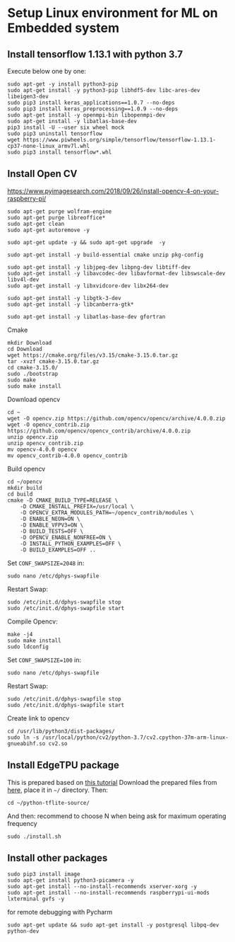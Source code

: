 # Setup Linux environment for ML on Embedded system

## Install tensorflow 1.13.1 with python 3.7

Execute below one by one:
```
sudo apt-get -y install python3-pip
sudo apt-get install -y python3-pip libhdf5-dev libc-ares-dev libeigen3-dev
sudo pip3 install keras_applications==1.0.7 --no-deps
sudo pip3 install keras_preprocessing==1.0.9 --no-deps
sudo apt-get install -y openmpi-bin libopenmpi-dev
sudo apt-get install -y libatlas-base-dev
pip3 install -U --user six wheel mock
sudo pip3 uninstall tensorflow
wget https://www.piwheels.org/simple/tensorflow/tensorflow-1.13.1-cp37-none-linux_armv7l.whl
sudo pip3 install tensorflow*.whl

```

## Install Open CV
https://www.pyimagesearch.com/2018/09/26/install-opencv-4-on-your-raspberry-pi/
```
sudo apt-get purge wolfram-engine
sudo apt-get purge libreoffice*
sudo apt-get clean
sudo apt-get autoremove -y

sudo apt-get update -y && sudo apt-get upgrade  -y

sudo apt-get install -y build-essential cmake unzip pkg-config

sudo apt-get install -y libjpeg-dev libpng-dev libtiff-dev
sudo apt-get install -y libavcodec-dev libavformat-dev libswscale-dev libv4l-dev
sudo apt-get install -y libxvidcore-dev libx264-dev

sudo apt-get install -y libgtk-3-dev
sudo apt-get install -y libcanberra-gtk*

sudo apt-get install -y libatlas-base-dev gfortran
```
Cmake
```
mkdir Download
cd Download
wget https://cmake.org/files/v3.15/cmake-3.15.0.tar.gz
tar -xvzf cmake-3.15.0.tar.gz
cd cmake-3.15.0/
sudo ./bootstrap
sudo make
sudo make install
```

Download opencv
```
cd ~
wget -O opencv.zip https://github.com/opencv/opencv/archive/4.0.0.zip
wget -O opencv_contrib.zip https://github.com/opencv/opencv_contrib/archive/4.0.0.zip
unzip opencv.zip
unzip opencv_contrib.zip
mv opencv-4.0.0 opencv
mv opencv_contrib-4.0.0 opencv_contrib

```
Build opencv
```
cd ~/opencv
mkdir build
cd build
cmake -D CMAKE_BUILD_TYPE=RELEASE \
    -D CMAKE_INSTALL_PREFIX=/usr/local \
    -D OPENCV_EXTRA_MODULES_PATH=~/opencv_contrib/modules \
    -D ENABLE_NEON=ON \
    -D ENABLE_VFPV3=ON \
    -D BUILD_TESTS=OFF \
    -D OPENCV_ENABLE_NONFREE=ON \
    -D INSTALL_PYTHON_EXAMPLES=OFF \
    -D BUILD_EXAMPLES=OFF ..
```
Set `CONF_SWAPSIZE=2048` in:
```
sudo nano /etc/dphys-swapfile

```
Restart Swap:
```
sudo /etc/init.d/dphys-swapfile stop
sudo /etc/init.d/dphys-swapfile start
```
 Compile Opencv:
 ```
make -j4
sudo make install
sudo ldconfig
```
Set `CONF_SWAPSIZE=100` in:
```
sudo nano /etc/dphys-swapfile

```
Restart Swap:
```
sudo /etc/init.d/dphys-swapfile stop
sudo /etc/init.d/dphys-swapfile start
```
Create link to opencv
```
cd /usr/lib/python3/dist-packages/
sudo ln -s /usr/local/python/cv2/python-3.7/cv2.cpython-37m-arm-linux-gnueabihf.so cv2.so
```

## Install EdgeTPU package
This is prepared based on [this tutorial](https://blog.hackster.io/benchmarking-machine-learning-on-the-new-raspberry-pi-4-model-b-88db9304ce4)
Download the prepared files from [here](https://github.com/jimmyvo2410/ml.EnvironmentSetting/tree/master/python-tflite-source), place it in `~/` directory.
Then:
```
cd ~/python-tflite-source/

```
And then: recommend to choose N when being ask for maximum operating frequency
```
sudo ./install.sh
```

## Install other packages
```
sudo pip3 install image
sudo apt-get install python3-picamera -y
sudo apt-get install --no-install-recommends xserver-xorg -y
sudo apt-get install --no-install-recommends raspberrypi-ui-mods lxterminal gvfs -y
```
for remote debugging with Pycharm
```
sudo apt-get update && sudo apt-get install -y postgresql libpq-dev python-dev
```
